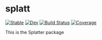 # splatt

[![Stable](https://img.shields.io/badge/docs-stable-blue.svg)](https://X-Y-Zhou.github.io/splatt.jl/stable)
[![Dev](https://img.shields.io/badge/docs-dev-blue.svg)](https://X-Y-Zhou.github.io/splatt.jl/dev)
[![Build Status](https://github.com/X-Y-Zhou/splatt.jl/actions/workflows/CI.yml/badge.svg?branch=master)](https://github.com/X-Y-Zhou/splatt.jl/actions/workflows/CI.yml?query=branch%3Amaster)
[![Coverage](https://codecov.io/gh/X-Y-Zhou/splatt.jl/branch/master/graph/badge.svg)](https://codecov.io/gh/X-Y-Zhou/splatt.jl)

This is the Splatter package
